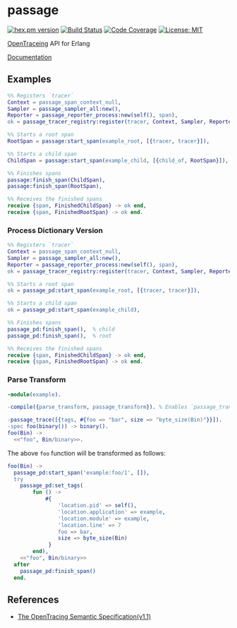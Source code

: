 passage
=======

[![hex.pm version](https://img.shields.io/hexpm/v/passage.svg)](https://hex.pm/packages/passage)
[![Build Status](https://travis-ci.org/sile/passage.svg?branch=master)](https://travis-ci.org/sile/passage)
[![Code Coverage](https://codecov.io/gh/sile/passage/branch/master/graph/badge.svg)](https://codecov.io/gh/sile/passage/branch/master)
[![License: MIT](https://img.shields.io/badge/license-MIT-blue.svg)](LICENSE)

[OpenTraceing](http://opentracing.io/) API for Erlang

[Documentation](https://hexdocs.pm/passage/)

Examples
---------

```erlang
%% Registers `tracer`
Context = passage_span_context_null,
Sampler = passage_sampler_all:new(),
Reporter = passage_reporter_process:new(self(), span),
ok = passage_tracer_registry:register(tracer, Context, Sampler, Reporter),

%% Starts a root span
RootSpan = passage:start_span(example_root, [{tracer, tracer}]),

%% Starts a child span
ChildSpan = passage:start_span(example_child, [{child_of, RootSpan}]),

%% Finishes spans
passage:finish_span(ChildSpan),
passage:finish_span(RootSpan),

%% Receives the finished spans
receive {span, FinishedChildSpan} -> ok end,
receive {span, FinishedRootSpan} -> ok end.
```

### Process Dictionary Version

```erlang
%% Registers `tracer`
Context = passage_span_context_null,
Sampler = passage_sampler_all:new(),
Reporter = passage_reporter_process:new(self(), span),
ok = passage_tracer_registry:register(tracer, Context, Sampler, Reporter),

%% Starts a root span
ok = passage_pd:start_span(example_root, [{tracer, tracer}]),

%% Starts a child span
ok = passage_pd:start_span(example_child),

%% Finishes spans
passage_pd:finish_span(),  % child
passage_pd:finish_span(),  % root

%% Receives the finished spans
receive {span, FinishedChildSpan} -> ok end,
receive {span, FinishedRootSpan} -> ok end.
```

### Parse Transform

```erlang
-module(example).

-compile({parse_transform, passage_transform}). % Enables `passage_transform'

-passage_trace([{tags, #{foo => "bar", size => "byte_size(Bin)"}}]).
-spec foo(binary()) -> binary().
foo(Bin) ->
  <<"foo", Bin/binary>>.
```

The above `foo` function will be transformed as follows:
```erlang
foo(Bin) ->
  passage_pd:start_span('example:foo/1', []),
  try
    passage_pd:set_tags(
        fun () ->
            #{
                'location.pid' => self(),
                'location.application' => example,
                'location.module' => example,
                'location.line' => 7
                foo => bar,
                size => byte_size(Bin)
             }
        end),
    <<"foo", Bin/binary>>
  after
    passage_pd:finish_span()
  end.
```

References
-----------

- [The OpenTracing Semantic Specification(v1.1)](https://github.com/opentracing/specification/blob/1.1/specification.md)
